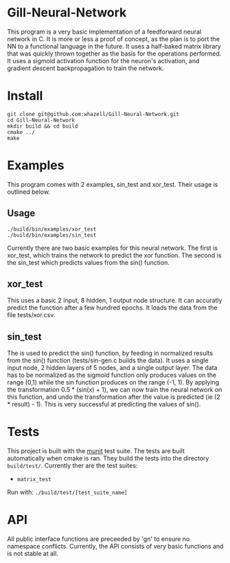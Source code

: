 # Gill-Neural-Network
This program is a very basic implementation of a feedforward neural network in C. It is more or less a proof of concept, as the plan is to port the NN to a functional language in the future. It uses a half-baked matrix library that was quickly thrown together as the basis for the operations performed. It uses a sigmoid activation function for the neuron's activation, and gradient descent backpropagation to train the network.  
  
# Install
    git clone git@github.com:whazell/Gill-Neural-Network.git  
    cd Gill-Neural-Network  
    mkdir build && cd build
    cmake ../
    make
    
# Examples  
This program comes with 2 examples, sin_test and xor_test. Their usage is outlined below.  

## Usage  
    ./build/bin/examples/xor_test
    ./build/bin/examples/sin_test
    
Currently there are two basic examples for this neural network. The first is xor_test, which trains the network to predict the xor function. The second is the sin_test which predicts values from the sin() function.  

## xor_test
This uses a basic 2 input, 8 hidden, 1 output node structure. It can accuratly predict the function after a few hundred epochs. It loads the data from the file tests/xor.csv.

## sin_test
The is used to predict the sin() function, by feeding in normalized results from the sin() function (tests/sin-gen.c builds the data). It uses a single input node, 2 hidden layers of 5 nodes, and a single output layer. The data has to be normalized as the sigmoid function only produces values on the range (0,1) while the sin function produces on the range (-1, 1). By applying the transformation 0.5 * (sin(x) + 1), we can now train the neural network on this function, and undo the transformation after the value is predicted (ie (2 * result) - 1). This is very successful at predicting the values of sin().  

# Tests  
This project is built with the [munit](https://github.com/nemequ/munit) test suite. The tests are built automatically when cmake is ran. They build the tests into the directory `build/test/`. Currently ther are the test suites:  
 - `matrix_test`  
 
Run with:  `./build/test/[test_suite_name]`
 
# API  

All public interface functions are preceeded by 'gn' to ensure no namespace conflicts. Currently, the API consists of very basic functions and is not stable at all.
